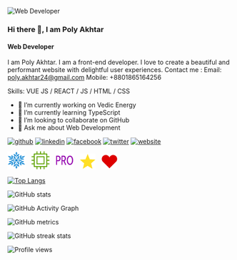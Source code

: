 ![Web Developer](https://media.licdn.com/dms/image/D4D16AQGJ_75q1jkquQ/profile-displaybackgroundimage-shrink_350_1400/0/1670510185365?e=1700092800&v=beta&t=lMYX1G3mlaya4ULwDoi8Ak_pIc49fluInKuZHCYdSsQ)
### Hi there 👋, I am Poly Akhtar
#### Web Developer
I am Poly Akhtar. I am a front-end developer. I love to create a beautiful and performant website with delightful user experiences. 
Contact me : 
Email: poly.akhtar24@gmail.com
Mobile: +8801865164256

Skills: VUE JS / REACT / JS / HTML / CSS

- 🔭 I’m currently working on Vedic Energy 
- 🌱 I’m currently learning TypeScript 
- 👯 I’m looking to collaborate on GitHub 
- 💬 Ask me about Web Development 


[<img src='https://cdn.jsdelivr.net/npm/simple-icons@3.0.1/icons/github.svg' alt='github' height='40'>](https://github.com/https://github.com/polyakhtar)  [<img src='https://cdn.jsdelivr.net/npm/simple-icons@3.0.1/icons/linkedin.svg' alt='linkedin' height='40'>](https://www.linkedin.com/in/https://www.linkedin.com/in/poly-akhtar//)  [<img src='https://cdn.jsdelivr.net/npm/simple-icons@3.0.1/icons/facebook.svg' alt='facebook' height='40'>](https://www.facebook.com/https://www.facebook.com/poly.akhter00/)  [<img src='https://cdn.jsdelivr.net/npm/simple-icons@3.0.1/icons/twitter.svg' alt='twitter' height='40'>](https://twitter.com/https://twitter.com/PolyAkhtar)  [<img src='https://cdn.jsdelivr.net/npm/simple-icons@3.0.1/icons/icloud.svg' alt='website' height='40'>](https://peppy-platypus-de8bb3.netlify.app/)  

<a href='https://archiveprogram.github.com/'><img src='https://raw.githubusercontent.com/acervenky/animated-github-badges/master/assets/acbadge.gif' width='40' height='40'></a> <a href='https://docs.github.com/en/developers'><img src='https://raw.githubusercontent.com/acervenky/animated-github-badges/master/assets/devbadge.gif' width='40' height='40'></a> <a href='https://github.com/pricing'><img src='https://raw.githubusercontent.com/acervenky/animated-github-badges/master/assets/pro.gif' width='40' height='40'></a> <a href='https://stars.github.com/'><img src='https://raw.githubusercontent.com/acervenky/animated-github-badges/master/assets/starbadge.gif' width='35' height='35'></a> <a href='https://docs.github.com/en/github/supporting-the-open-source-community-with-github-sponsors'><img src='https://raw.githubusercontent.com/acervenky/animated-github-badges/master/assets/sponsorbadge.gif' width='35' height='35'></a> 

[![Top Langs](https://github-readme-stats.vercel.app/api/top-langs/?username=https://github.com/polyakhtar)](https://github.com/anuraghazra/github-readme-stats)

![GitHub stats](https://github-readme-stats.vercel.app/api?username=https://github.com/polyakhtar&show_icons=true)  

![GitHub Activity Graph](https://activity-graph.herokuapp.com/graph?username=https://github.com/polyakhtar)  

![GitHub metrics](https://metrics.lecoq.io/https://github.com/polyakhtar)  

![GitHub streak stats](https://streak-stats.demolab.com/?user=https://github.com/polyakhtar)  

![Profile views](https://gpvc.arturio.dev/https://github.com/polyakhtar)  

